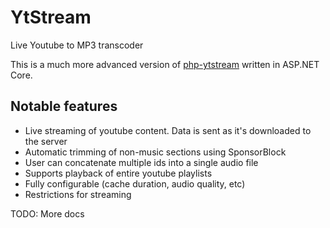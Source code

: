 # YtStream
Live Youtube to MP3 transcoder

This is a much more advanced version of [php-ytstream](https://github.com/AyrA/php-ytstream)
written in ASP.NET Core.

## Notable features

- Live streaming of youtube content. Data is sent as it's downloaded to the server
- Automatic trimming of non-music sections using SponsorBlock
- User can concatenate multiple ids into a single audio file
- Supports playback of entire youtube playlists
- Fully configurable (cache duration, audio quality, etc)
- Restrictions for streaming

TODO: More docs

